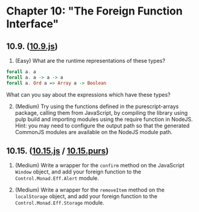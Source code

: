 # Chapter 10: "The Foreign Function Interface"

## 10.9. ([10.9.js](./10.9.js))

1. (Easy) What are the runtime representations of these types?

```purescript
forall a. a
forall a. a -> a -> a
forall a. Ord a => Array a -> Boolean
```

What can you say about the expressions which have these types?

2. (Medium) Try using the functions defined in the purescript-arrays package, calling them from JavaScript, by compiling the library using pulp build and importing modules using the require function in NodeJS. Hint: you may need to configure the output path so that the generated CommonJS modules are available on the NodeJS module path.


## 10.15. ([10.15.js](./10.15.js) / [10.15.purs](./10.15.purs))

1. (Medium) Write a wrapper for the `confirm` method on the JavaScript `Window` object, and add your foreign function to the `Control.Monad.Eff.Alert` module.

2. (Medium) Write a wrapper for the `removeItem` method on the `localStorage` object, and add your foreign function to the `Control.Monad.Eff.Storage` module.
